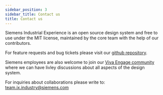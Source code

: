 ```yaml
---
sidebar_position: 3
sidebar_title: Contact us
title: Contact us
---
```


Siemens Industrial Experience is an open source design system and free to use under the MIT license, maintained by the core team with the help of our contributors. 
 
For feature requests and bug tickets please visit our [github repository](https://github.com/siemens/ix/issues).

Siemens employees are also welcome to join our [Viva Engage community](https://web.yammer.com/main/groups/eyJfdHlwZSI6Ikdyb3VwIiwiaWQiOiI1ODIzNzc5NjM1MiJ9) where we can have livley discussions about all aspects of the design system.

For inquiries about collaborations please write to: team.ix.industry@siemens.com
